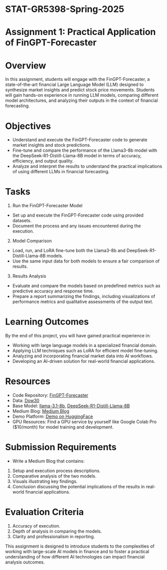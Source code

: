 # STAT-GR5398-Spring-2025

# Assignment 1: Practical Application of FinGPT-Forecaster

# Overview

In this assignment, students will engage with the FinGPT-Forecaster, a state-of-the-art financial Large Language Model (LLM) designed to synthesize market insights and predict stock price movements. Students will gain hands-on experience in running LLM models, comparing different model architectures, and analyzing their outputs in the context of financial forecasting.

# Objectives
* Understand and execute the FinGPT-Forecaster code to generate market insights and stock predictions.
* Fine-tune and compare the performance of the Llama3-8b model with the DeepSeek-R1-Distill-Llama-8B model in terms of accuracy, efficiency, and output quality.
* Analyze and interpret the results to understand the practical implications of using different LLMs in financial forecasting.

# Tasks
1.	Run the FinGPT-Forecaster Model
* Set up and execute the FinGPT-Forecaster code using provided datasets.
* Document the process and any issues encountered during the execution.
2.	Model Comparison
* Load, run, and LoRA fine-tune both the Llama3-8b and DeepSeek-R1-Distill-Llama-8B models.
* Use the same input data for both models to ensure a fair comparison of results.
3.	Results Analysis
* Evaluate and compare the models based on predefined metrics such as predictive accuracy and response time.
* Prepare a report summarizing the findings, including visualizations of performance metrics and qualitative assessments of the output text.

# Learning Outcomes
By the end of this project, you will have gained practical experience in:
* Working with large language models in a specialized financial domain.
* Applying LLM techniques such as LoRA for efficient model fine-tuning.
* Analyzing and incorporating financial market data into AI workflows.
* Developing an AI-driven solution for real-world financial applications.


# Resources
* Code Repository: [FinGPT-Forecaster](https://github.com/AI4Finance-Foundation/FinGPT/tree/master/fingpt/FinGPT_Forecaster)
* Data: [Dow30](https://huggingface.co/datasets/FinGPT/fingpt-forecaster-dow30-202305-202405)
* Base Model: [llama-3.1-8b](https://huggingface.co/meta-llama/Llama-3.1-8B), [DeepSeek-R1-Distill-Llama-8B](https://huggingface.co/deepseek-ai/DeepSeek-R1-Distill-Llama-8B)
* Medium Blog: [Medium Blog](https://medium.com/@ll3713/the-road-to-fingpt-instructive-fine-tuned-market-forecaster-cfe7cbf9038b)
* Demo Platform: [Demo on HuggingFace](https://huggingface.co/spaces/FinGPT/FinGPT-Forecaster)
* GPU Resources: Find a GPU service by yourself like Google Colab Pro ($10/month) for model training and development.

# Submission Requirements
* Write a Medium Blog that contains:
1. Setup and execution process descriptions.
2. Comparative analysis of the two models.
3. Visuals illustrating key findings.
4. Conclusion discussing the potential implications of the results in real-world financial applications.

# Evaluation Criteria
1. Accuracy of execution.
2. Depth of analysis in comparing the models.
3. Clarity and professionalism in reporting.

This assignment is designed to introduce students to the complexities of working with large-scale AI models in finance and to foster a practical understanding of how different AI technologies can impact financial analysis outcomes.